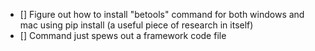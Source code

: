 - [] Figure out how to install "betools" command for both windows and mac using pip install (a useful piece of research in itself)
- [] Command just spews out a framework code file
